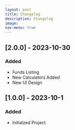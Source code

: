 ```yaml
---
layout: post
title: Changelog
description: Changelog
image: 
nav-menu: true
---
```


## [2.0.0] - 2023-10-30

### Added

- Funds Listing
- New Calculators Added
- New UI Design

## [1.0.0] - 2023-10-1

### Added

- Initialzed Project

